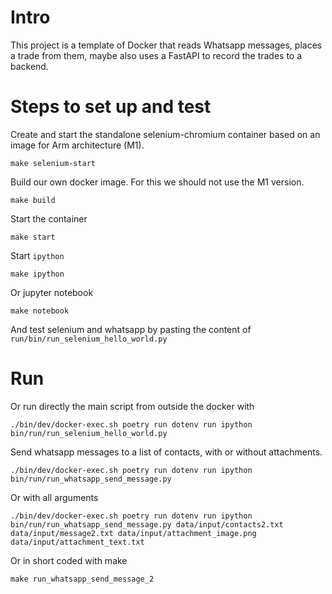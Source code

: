 # Intro

This project is a template of Docker that reads Whatsapp messages, 
places a trade from them, maybe also uses a FastAPI to record the trades to a backend.

# Steps to set up and test

Create and start the standalone selenium-chromium container based on an image for Arm architecture (M1).
```
make selenium-start
```

Build our own docker image. For this we should not use the M1 version.
```
make build
```
Start the container
```
make start
```
Start `ipython`
```
make ipython
```
Or jupyter notebook
```
make notebook
```
And test selenium and whatsapp by pasting the content of `run/bin/run_selenium_hello_world.py`

# Run

Or run directly the main script from outside the docker with
```
./bin/dev/docker-exec.sh poetry run dotenv run ipython bin/run/run_selenium_hello_world.py 
```

Send whatsapp messages to a list of contacts, with or without attachments.
```
./bin/dev/docker-exec.sh poetry run dotenv run ipython bin/run/run_whatsapp_send_message.py
```
Or with all arguments
```
./bin/dev/docker-exec.sh poetry run dotenv run ipython bin/run/run_whatsapp_send_message.py data/input/contacts2.txt data/input/message2.txt data/input/attachment_image.png data/input/attachment_text.txt
```
Or in short coded with make
```
make run_whatsapp_send_message_2
```